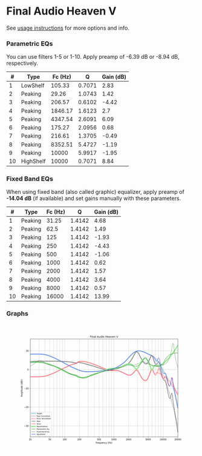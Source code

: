 # Final Audio Heaven V
See [usage instructions](https://github.com/jaakkopasanen/AutoEq#usage) for more options and info.

### Parametric EQs
You can use filters 1-5 or 1-10. Apply preamp of -6.39 dB or -8.94 dB, respectively.

|   # | Type      |   Fc (Hz) |      Q |   Gain (dB) |
|-----|-----------|-----------|--------|-------------|
|   1 | LowShelf  |    105.33 | 0.7071 |        2.83 |
|   2 | Peaking   |     29.26 | 1.0743 |        1.42 |
|   3 | Peaking   |    206.57 | 0.6102 |       -4.42 |
|   4 | Peaking   |   1846.17 | 1.6123 |        2.7  |
|   5 | Peaking   |   4347.54 | 2.6091 |        6.09 |
|   6 | Peaking   |    175.27 | 2.0956 |        0.68 |
|   7 | Peaking   |    216.61 | 1.3705 |       -0.49 |
|   8 | Peaking   |   8352.51 | 5.4727 |       -1.19 |
|   9 | Peaking   |  10000    | 5.9917 |       -1.95 |
|  10 | HighShelf |  10000    | 0.7071 |        8.84 |

### Fixed Band EQs
When using fixed band (also called graphic) equalizer, apply preamp of **-14.04 dB** (if available) and set gains manually with these parameters.

|   # | Type    |   Fc (Hz) |      Q |   Gain (dB) |
|-----|---------|-----------|--------|-------------|
|   1 | Peaking |     31.25 | 1.4142 |        4.68 |
|   2 | Peaking |     62.5  | 1.4142 |        1.49 |
|   3 | Peaking |    125    | 1.4142 |       -1.93 |
|   4 | Peaking |    250    | 1.4142 |       -4.43 |
|   5 | Peaking |    500    | 1.4142 |       -1.06 |
|   6 | Peaking |   1000    | 1.4142 |        0.62 |
|   7 | Peaking |   2000    | 1.4142 |        1.57 |
|   8 | Peaking |   4000    | 1.4142 |        3.64 |
|   9 | Peaking |   8000    | 1.4142 |        0.57 |
|  10 | Peaking |  16000    | 1.4142 |       13.99 |

### Graphs
![](./Final%20Audio%20Heaven%20V.png)
